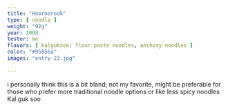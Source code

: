 ```yaml
---
title: "Hooroorook"
type: [ noodle ]
weight: "92g"
year: 2008
tester: me
flavors: [ kalguksoo; flour paste noodles, anchovy noodles ]
color: "#95856a"
images: "entry-23.jpg"
 
---
```


i personally think this is a bit bland; not my favorite, might be preferable for those who prefer more traditional noodle options or like less spicy noodles
Kal guk soo

